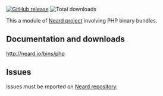 [![GitHub release](https://img.shields.io/github/release/crazy-max/neard-bin-php.svg?style=flat-square)](https://github.com/crazy-max/neard-bin-php/releases/latest)
![Total downloads](https://img.shields.io/github/downloads/crazy-max/neard-bin-php/total.svg?style=flat-square)

This a module of [Neard project](https://github.com/crazy-max/neard) involving PHP binary bundles.

## Documentation and downloads

http://neard.io/bins/php

## Issues

Issues must be reported on [Neard repository](https://github.com/crazy-max/neard/issues).
